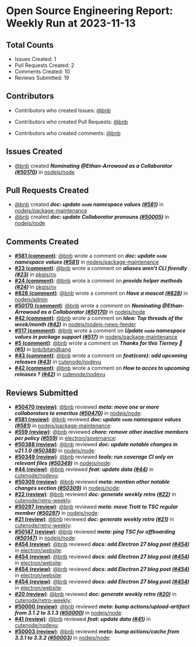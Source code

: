 # Open Source Engineering Report: Weekly Run at 2023-11-13

## Total Counts

* Issues Created: 1
* Pull Requests Created: 2
* Comments Created: 10
* Reviews Submitted: 19

## Contributors

* Contributors who created Issues: [@bnb](https://github.com/bnb)

* Contributors who created Pull Requests: [@bnb](https://github.com/bnb)

* Contributors who created comments: [@bnb](https://github.com/bnb)

## Issues Created

* [@bnb](https://github.com/bnb) created _**Nominating @Ethan-Arrowood as a Collaborator ([#50170](https://github.com/nodejs/node/issues/50170))**_ in [nodejs/node](https://github.com/nodejs/node)

## Pull Requests Created

* [@bnb](https://github.com/bnb) created _**doc: update `node` namespace values ([#581](https://github.com/nodejs/package-maintenance/pull/581))**_ in [nodejs/package-maintenance](https://github.com/nodejs/package-maintenance)
* [@bnb](https://github.com/bnb) created _**doc: update Collaborator pronouns ([#50005](https://github.com/nodejs/node/pull/50005))**_ in [nodejs/node](https://github.com/nodejs/node)

## Comments Created

* **[#581 (comment)](https://github.com/nodejs/package-maintenance/pull/581#issuecomment-1782149857)**: [@bnb](https://github.com/bnb) wrote a comment on _**doc: update `node` namespace values ([#581](https://github.com/nodejs/package-maintenance/pull/581))**_ in [nodejs/package-maintenance](https://github.com/nodejs/package-maintenance)
* **[#23 (comment)](https://github.com/pkgjs/nv/issues/23#issuecomment-1779521613)**: [@bnb](https://github.com/bnb) wrote a comment on _**aliases aren't CLI firendly ([#23](https://github.com/pkgjs/nv/issues/23))**_ in [pkgjs/nv](https://github.com/pkgjs/nv)
* **[#24 (comment)](https://github.com/pkgjs/nv/issues/24#issuecomment-1775997453)**: [@bnb](https://github.com/bnb) wrote a comment on _**provide helper methods ([#24](https://github.com/pkgjs/nv/issues/24))**_ in [pkgjs/nv](https://github.com/pkgjs/nv)
* **[#828 (comment)](https://github.com/nodejs/admin/issues/828#issuecomment-1775968117)**: [@bnb](https://github.com/bnb) wrote a comment on _**Have a mascot ([#828](https://github.com/nodejs/admin/issues/828))**_ in [nodejs/admin](https://github.com/nodejs/admin)
* **[#50170 (comment)](https://github.com/nodejs/node/issues/50170#issuecomment-1775365608)**: [@bnb](https://github.com/bnb) wrote a comment on _**Nominating @Ethan-Arrowood as a Collaborator ([#50170](https://github.com/nodejs/node/issues/50170))**_ in [nodejs/node](https://github.com/nodejs/node)
* **[#42 (comment)](https://github.com/nodejs/nodejs-news-feeder/issues/42#issuecomment-1762128139)**: [@bnb](https://github.com/bnb) wrote a comment on _**Idea: Top threads of the week/month ([#42](https://github.com/nodejs/nodejs-news-feeder/issues/42))**_ in [nodejs/nodejs-news-feeder](https://github.com/nodejs/nodejs-news-feeder)
* **[#517 (comment)](https://github.com/nodejs/package-maintenance/issues/517#issuecomment-1762126116)**: [@bnb](https://github.com/bnb) wrote a comment on _**Update `node` namespace values in package support ([#517](https://github.com/nodejs/package-maintenance/issues/517))**_ in [nodejs/package-maintenance](https://github.com/nodejs/package-maintenance)
* **[#5 (comment)](https://github.com/bnb/bitandbang/issues/5#issuecomment-1755889088)**: [@bnb](https://github.com/bnb) wrote a comment on _**Thanks for this Tierney 🙏 ([#5](https://github.com/bnb/bitandbang/issues/5))**_ in [bnb/bitandbang](https://github.com/bnb/bitandbang)
* **[#43 (comment)](https://github.com/cutenode/nodevu/pull/43#issuecomment-1745711754)**: [@bnb](https://github.com/bnb) wrote a comment on _**feat(core): add upcoming releases ([#43](https://github.com/cutenode/nodevu/pull/43))**_ in [cutenode/nodevu](https://github.com/cutenode/nodevu)
* **[#42 (comment)](https://github.com/cutenode/nodevu/issues/42#issuecomment-1745706708)**: [@bnb](https://github.com/bnb) wrote a comment on _**How to acces to upcoming releases ? ([#42](https://github.com/cutenode/nodevu/issues/42))**_ in [cutenode/nodevu](https://github.com/cutenode/nodevu)

## Reviews Submitted

* **[#50470 (review)](https://github.com/nodejs/node/pull/50470#pullrequestreview-1705053365)**: [@bnb](https://github.com/bnb) reviewed _**meta: move one or more collaborators to emeritus ([#50470](https://github.com/nodejs/node/pull/50470))**_ in [nodejs/node](https://github.com/nodejs/node): 
* **[#581 (review)](https://github.com/nodejs/package-maintenance/pull/581#pullrequestreview-1700591648)**: [@bnb](https://github.com/bnb) reviewed _**doc: update `node` namespace values ([#581](https://github.com/nodejs/package-maintenance/pull/581))**_ in [nodejs/package-maintenance](https://github.com/nodejs/package-maintenance): 
* **[#559 (review)](https://github.com/electron/governance/pull/559#pullrequestreview-1699321501)**: [@bnb](https://github.com/bnb) reviewed _**chore: remove other inactive members per policy ([#559](https://github.com/electron/governance/pull/559))**_ in [electron/governance](https://github.com/electron/governance): 
* **[#50388 (review)](https://github.com/nodejs/node/pull/50388#pullrequestreview-1697651821)**: [@bnb](https://github.com/bnb) reviewed _**doc: update notable changes in v21.1.0 ([#50388](https://github.com/nodejs/node/pull/50388))**_ in [nodejs/node](https://github.com/nodejs/node): 
* **[#50349 (review)](https://github.com/nodejs/node/pull/50349#pullrequestreview-1697648640)**: [@bnb](https://github.com/bnb) reviewed _**tools: run coverage CI only on relevant files ([#50349](https://github.com/nodejs/node/pull/50349))**_ in [nodejs/node](https://github.com/nodejs/node): 
* **[#44 (review)](https://github.com/cutenode/nodevu/pull/44#pullrequestreview-1697582425)**: [@bnb](https://github.com/bnb) reviewed _**feat: update data ([#44](https://github.com/cutenode/nodevu/pull/44))**_ in [cutenode/nodevu](https://github.com/cutenode/nodevu): 
* **[#50309 (review)](https://github.com/nodejs/node/pull/50309#pullrequestreview-1692780498)**: [@bnb](https://github.com/bnb) reviewed _**meta: mention other notable changes section ([#50309](https://github.com/nodejs/node/pull/50309))**_ in [nodejs/node](https://github.com/nodejs/node): 
* **[#22 (review)](https://github.com/cutenode/retro-weekly/pull/22#pullrequestreview-1692779394)**: [@bnb](https://github.com/bnb) reviewed _**doc: generate weekly retro ([#22](https://github.com/cutenode/retro-weekly/pull/22))**_ in [cutenode/retro-weekly](https://github.com/cutenode/retro-weekly): 
* **[#50297 (review)](https://github.com/nodejs/node/pull/50297#pullrequestreview-1688298986)**: [@bnb](https://github.com/bnb) reviewed _**meta: move Trott to TSC regular member ([#50297](https://github.com/nodejs/node/pull/50297))**_ in [nodejs/node](https://github.com/nodejs/node): 
* **[#21 (review)](https://github.com/cutenode/retro-weekly/pull/21#pullrequestreview-1677247253)**: [@bnb](https://github.com/bnb) reviewed _**doc: generate weekly retro ([#21](https://github.com/cutenode/retro-weekly/pull/21))**_ in [cutenode/retro-weekly](https://github.com/cutenode/retro-weekly): 
* **[#50147 (review)](https://github.com/nodejs/node/pull/50147#pullrequestreview-1672550972)**: [@bnb](https://github.com/bnb) reviewed _**meta: ping TSC for offboarding ([#50147](https://github.com/nodejs/node/pull/50147))**_ in [nodejs/node](https://github.com/nodejs/node): 
* **[#454 (review)](https://github.com/electron/website/pull/454#pullrequestreview-1668564794)**: [@bnb](https://github.com/bnb) reviewed _**docs: add Electron 27 blog post ([#454](https://github.com/electron/website/pull/454))**_ in [electron/website](https://github.com/electron/website): 
* **[#454 (review)](https://github.com/electron/website/pull/454#pullrequestreview-1665564015)**: [@bnb](https://github.com/bnb) reviewed _**docs: add Electron 27 blog post ([#454](https://github.com/electron/website/pull/454))**_ in [electron/website](https://github.com/electron/website): 
* **[#454 (review)](https://github.com/electron/website/pull/454#pullrequestreview-1665563091)**: [@bnb](https://github.com/bnb) reviewed _**docs: add Electron 27 blog post ([#454](https://github.com/electron/website/pull/454))**_ in [electron/website](https://github.com/electron/website): 
* **[#454 (review)](https://github.com/electron/website/pull/454#pullrequestreview-1665562264)**: [@bnb](https://github.com/bnb) reviewed _**docs: add Electron 27 blog post ([#454](https://github.com/electron/website/pull/454))**_ in [electron/website](https://github.com/electron/website): 
* **[#20 (review)](https://github.com/cutenode/retro-weekly/pull/20#pullrequestreview-1658293127)**: [@bnb](https://github.com/bnb) reviewed _**doc: generate weekly retro ([#20](https://github.com/cutenode/retro-weekly/pull/20))**_ in [cutenode/retro-weekly](https://github.com/cutenode/retro-weekly): 
* **[#50000 (review)](https://github.com/nodejs/node/pull/50000#pullrequestreview-1658204775)**: [@bnb](https://github.com/bnb) reviewed _**meta: bump actions/upload-artifact from 3.1.2 to 3.1.3 ([#50000](https://github.com/nodejs/node/pull/50000))**_ in [nodejs/node](https://github.com/nodejs/node): 
* **[#41 (review)](https://github.com/cutenode/nodevu/pull/41#pullrequestreview-1651947613)**: [@bnb](https://github.com/bnb) reviewed _**feat: update data ([#41](https://github.com/cutenode/nodevu/pull/41))**_ in [cutenode/nodevu](https://github.com/cutenode/nodevu): 
* **[#50003 (review)](https://github.com/nodejs/node/pull/50003#pullrequestreview-1651944422)**: [@bnb](https://github.com/bnb) reviewed _**meta: bump actions/cache from 3.3.1 to 3.3.2 ([#50003](https://github.com/nodejs/node/pull/50003))**_ in [nodejs/node](https://github.com/nodejs/node): 